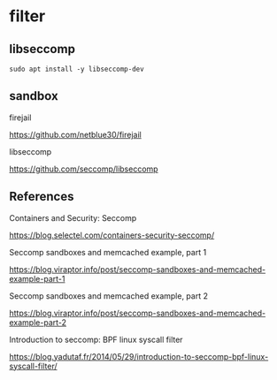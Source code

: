 # filter

## libseccomp

```
sudo apt install -y libseccomp-dev
```

## sandbox

firejail

https://github.com/netblue30/firejail

libseccomp

https://github.com/seccomp/libseccomp

## References

Containers and Security: Seccomp

https://blog.selectel.com/containers-security-seccomp/

Seccomp sandboxes and memcached example, part 1

https://blog.viraptor.info/post/seccomp-sandboxes-and-memcached-example-part-1

Seccomp sandboxes and memcached example, part 2

https://blog.viraptor.info/post/seccomp-sandboxes-and-memcached-example-part-2

Introduction to seccomp: BPF linux syscall filter

https://blog.yadutaf.fr/2014/05/29/introduction-to-seccomp-bpf-linux-syscall-filter/
